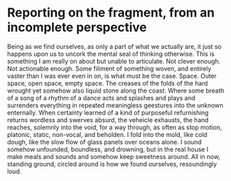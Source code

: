 # Reporting on the fragment, from an incomplete perspective

Being as we find ourselves, as only a part of what we actually are, it just so happens upon us to uncork the mental seal of thinking otherwise. This is something I am really on about but unable to articulate. Not clever enough. Not actionable enough. Some filiment of something woven, and entirely vaster than I was ever even in on, is what must be the case. Space. Outer space, open space, empty space. The creases of the folds of the hard wrought yet somehow also liquid stone along the coast. Where some breath of a song of a rhythm of a dance acts and splashes and plays and surrenders everything in repeated meaningless geestures into the unknown enternally. When certainty learned of a kind of purposeful refurnishing returns wordless and swerves absurd, the veheicle exhausts, the hand reaches, solemnly into the void, for a way through, as often as stop motion, platonic, static, non-vocal, and beholden. I fold into the mold, like cold dough, like the slow flow of glass panels over oceans alone. I sound somehow unfounded, boundless, and drowning, but in the real house I make meals and sounds and somehow keep sweetness around. All in now, standing ground, circled around is how we found ourselves, resoundingly loud.
